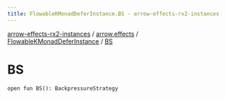 ```yaml
---
title: FlowableKMonadDeferInstance.BS - arrow-effects-rx2-instances
---
```


[arrow-effects-rx2-instances](../../index.html) / [arrow.effects](../index.html) / [FlowableKMonadDeferInstance](index.html) / [BS](./-b-s.html)

# BS

`open fun BS(): BackpressureStrategy`